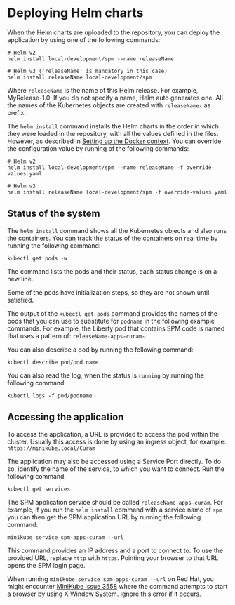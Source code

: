 # Deploying Helm charts

When the Helm charts are uploaded to the repository, you can deploy the application by using one of the following commands:

```shell
# Helm v2
helm install local-development/spm --name releaseName

# Helm v3 ('releaseName' is mandatory in this case)
helm install releaseName local-development/spm
```

Where `releaseName` is the name of this Helm release. For example, MyRelease-1.0.
If you do not specify a name, Helm auto generates one. All the names of the Kubernetes objects are created with `releaseName-` as prefix.

The `helm install` command installs the Helm charts in the order in which they were loaded in the repository, with all the values defined in the files.
However, as described in [Setting up the Docker context](../02-BUILD-CONTAINERS/build_docker.html). You can override the configuration value by running of the following commands:

```shell
# Helm v2
helm install local-development/spm --name releaseName -f override-values.yaml

# Helm v3
helm install releaseName local-development/spm -f override-values.yaml
```

## Status of the system

The `helm install` command shows all the Kubernetes objects and also runs the containers. You can track the status of the containers on real time by running the following command:

```shell
kubectl get pods -w
```

The command lists the pods and their status, each status change is on a new line.

Some of the pods have initialization steps, so they are not shown until satisfied.

The output of the `kubectl get pods` command provides the names of the pods that you can use to substitute for `podname` in the following example commands.
For example, the Liberty pod that contains SPM code is named that uses a pattern of: `releaseName-apps-curam-`.

You can also describe a pod by running the following command:

```shell
kubectl describe pod/pod name
```

You can also read the log, when the status is `running` by running the following command:

```shell
kubectl logs -f pod/podname
```

## Accessing the application

To access the application, a URL is provided to access the pod within the cluster. Usually this access is done by using an ingress object, for example: `https://minikube.local/Curam`

The application may also be accessed using a Service Port directly. To do so, identify the name of the service, to which you want to connect. Run the following command:

```shell
kubectl get services
```

The SPM application service should be called `releaseName-apps-curam`. For example, if you run the `helm install` command with a service name of `spm` you can then get the SPM application URL by running the following command:

```shell
minikube service spm-apps-curam --url
```

This command provides an IP address and a port to connect to.  To use the provided URL, replace  `http` with `https`. Pointing your browser to that URL opens the SPM login page.

When running `minikube service spm-apps-curam --url` on Red Hat, you might encounter
[MiniKube issue 3558](https://github.com/kubernetes/minikube/issues/3558) where the command attempts to start a browser by using X Window System. Ignore this error if it occurs.
